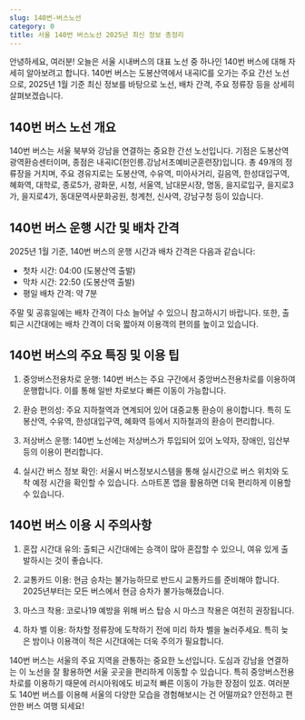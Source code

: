 ```yaml
---
slug: 140번-버스노선
category: 0
title: 서울 140번 버스노선 2025년 최신 정보 총정리
---
```


안녕하세요, 여러분! 오늘은 서울 시내버스의 대표 노선 중 하나인 140번 버스에 대해 자세히 알아보려고 합니다. 140번 버스는 도봉산역에서 내곡IC를 오가는 주요 간선 노선으로, 2025년 1월 기준 최신 정보를 바탕으로 노선, 배차 간격, 주요 정류장 등을 상세히 살펴보겠습니다.

## 140번 버스 노선 개요

140번 버스는 서울 북부와 강남을 연결하는 중요한 간선 노선입니다. 기점은 도봉산역광역환승센터이며, 종점은 내곡IC(헌인릉.강남서초예비군훈련장)입니다. 총 49개의 정류장을 거치며, 주요 경유지로는 도봉산역, 수유역, 미아사거리, 길음역, 한성대입구역, 혜화역, 대학로, 종로5가, 광화문, 시청, 서울역, 남대문시장, 명동, 을지로입구, 을지로3가, 을지로4가, 동대문역사문화공원, 청계천, 신사역, 강남구청 등이 있습니다.

## 140번 버스 운행 시간 및 배차 간격

2025년 1월 기준, 140번 버스의 운행 시간과 배차 간격은 다음과 같습니다:

- 첫차 시간: 04:00 (도봉산역 출발)
- 막차 시간: 22:50 (도봉산역 출발)
- 평일 배차 간격: 약 7분

주말 및 공휴일에는 배차 간격이 다소 늘어날 수 있으니 참고하시기 바랍니다. 또한, 출퇴근 시간대에는 배차 간격이 더욱 짧아져 이용객의 편의를 높이고 있습니다.

## 140번 버스의 주요 특징 및 이용 팁

1. 중앙버스전용차로 운행: 140번 버스는 주요 구간에서 중앙버스전용차로를 이용하여 운행합니다. 이를 통해 일반 차로보다 빠른 이동이 가능합니다.

2. 환승 편의성: 주요 지하철역과 연계되어 있어 대중교통 환승이 용이합니다. 특히 도봉산역, 수유역, 한성대입구역, 혜화역 등에서 지하철과의 환승이 편리합니다.

3. 저상버스 운행: 140번 노선에는 저상버스가 투입되어 있어 노약자, 장애인, 임산부 등의 이용이 편리합니다.

4. 실시간 버스 정보 확인: 서울시 버스정보시스템을 통해 실시간으로 버스 위치와 도착 예정 시간을 확인할 수 있습니다. 스마트폰 앱을 활용하면 더욱 편리하게 이용할 수 있습니다.

## 140번 버스 이용 시 주의사항

1. 혼잡 시간대 유의: 출퇴근 시간대에는 승객이 많아 혼잡할 수 있으니, 여유 있게 출발하시는 것이 좋습니다.

2. 교통카드 이용: 현금 승차는 불가능하므로 반드시 교통카드를 준비해야 합니다. 2025년부터는 모든 버스에서 현금 승차가 불가능해졌습니다.

3. 마스크 착용: 코로나19 예방을 위해 버스 탑승 시 마스크 착용은 여전히 권장됩니다.

4. 하차 벨 이용: 하차할 정류장에 도착하기 전에 미리 하차 벨을 눌러주세요. 특히 늦은 밤이나 이용객이 적은 시간대에는 더욱 주의가 필요합니다.

140번 버스는 서울의 주요 지역을 관통하는 중요한 노선입니다. 도심과 강남을 연결하는 이 노선을 잘 활용하면 서울 곳곳을 편리하게 이동할 수 있습니다. 특히 중앙버스전용차로를 이용하기 때문에 러시아워에도 비교적 빠른 이동이 가능한 장점이 있죠. 여러분도 140번 버스를 이용해 서울의 다양한 모습을 경험해보시는 건 어떨까요? 안전하고 편안한 버스 여행 되세요!